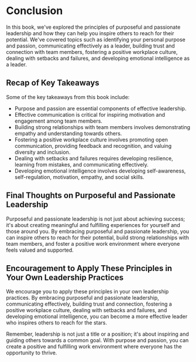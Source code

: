 # Conclusion

In this book, we've explored the principles of purposeful and passionate leadership and how they can help you inspire others to reach for their potential. We've covered topics such as identifying your personal purpose and passion, communicating effectively as a leader, building trust and connection with team members, fostering a positive workplace culture, dealing with setbacks and failures, and developing emotional intelligence as a leader.

Recap of Key Takeaways
----------------------

Some of the key takeaways from this book include:

* Purpose and passion are essential components of effective leadership.
* Effective communication is critical for inspiring motivation and engagement among team members.
* Building strong relationships with team members involves demonstrating empathy and understanding towards others.
* Fostering a positive workplace culture involves promoting open communication, providing feedback and recognition, and valuing diversity and inclusion.
* Dealing with setbacks and failures requires developing resilience, learning from mistakes, and communicating effectively.
* Developing emotional intelligence involves developing self-awareness, self-regulation, motivation, empathy, and social skills.

Final Thoughts on Purposeful and Passionate Leadership
------------------------------------------------------

Purposeful and passionate leadership is not just about achieving success; it's about creating meaningful and fulfilling experiences for yourself and those around you. By embracing purposeful and passionate leadership, you can inspire others to reach for their potential, build strong relationships with team members, and foster a positive work environment where everyone feels valued and supported.

Encouragement to Apply These Principles in Your Own Leadership Practices
------------------------------------------------------------------------

We encourage you to apply these principles in your own leadership practices. By embracing purposeful and passionate leadership, communicating effectively, building trust and connection, fostering a positive workplace culture, dealing with setbacks and failures, and developing emotional intelligence, you can become a more effective leader who inspires others to reach for the stars.

Remember, leadership is not just a title or a position; it's about inspiring and guiding others towards a common goal. With purpose and passion, you can create a positive and fulfilling work environment where everyone has the opportunity to thrive.